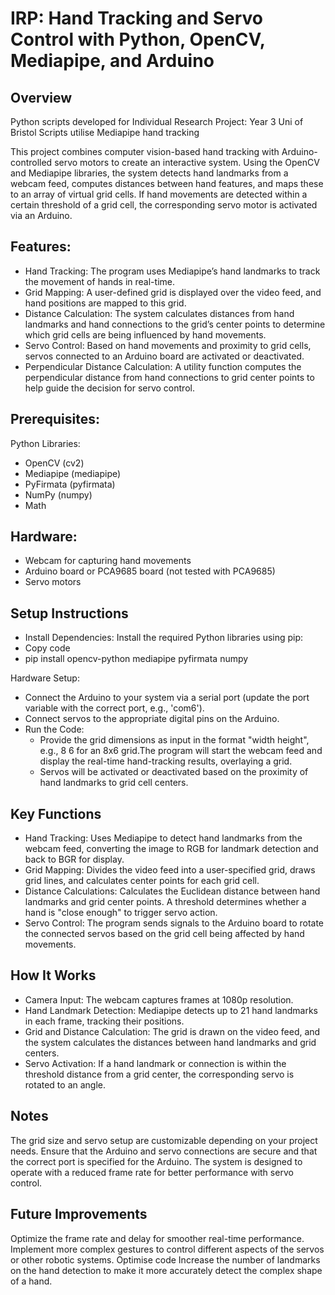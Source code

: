 # IRP: Hand Tracking and Servo Control with Python, OpenCV, Mediapipe, and Arduino
## Overview
Python scripts developed for Individual Research Project: Year 3 Uni of Bristol
Scripts utilise Mediapipe hand tracking 

This project combines computer vision-based hand tracking with Arduino-controlled servo motors to create an interactive system. Using the OpenCV and Mediapipe libraries, the system detects hand landmarks from a webcam feed, computes distances between hand features, and maps these to an array of virtual grid cells. If hand movements are detected within a certain threshold of a grid cell, the corresponding servo motor is activated via an Arduino.

## Features:
- Hand Tracking: The program uses Mediapipe’s hand landmarks to track the movement of hands in real-time.
- Grid Mapping: A user-defined grid is displayed over the video feed, and hand positions are mapped to this grid.
- Distance Calculation: The system calculates distances from hand landmarks and hand connections to the grid’s center points to determine which grid cells are being influenced by hand movements.
- Servo Control: Based on hand movements and proximity to grid cells, servos connected to an Arduino board are activated or deactivated.
- Perpendicular Distance Calculation: A utility function computes the perpendicular distance from hand connections to grid center points to help guide the decision for servo control.

## Prerequisites:
Python Libraries:
- OpenCV (cv2)
- Mediapipe (mediapipe)
- PyFirmata (pyfirmata)
- NumPy (numpy)
- Math
  
## Hardware:
- Webcam for capturing hand movements
- Arduino board or PCA9685 board (not tested with PCA9685)
- Servo motors

## Setup Instructions
- Install Dependencies: Install the required Python libraries using pip:
- Copy code
- pip install opencv-python mediapipe pyfirmata numpy

Hardware Setup:
- Connect the Arduino to your system via a serial port (update the port variable with the correct port, e.g., 'com6').
- Connect servos to the appropriate digital pins on the Arduino.
- Run the Code:
  - Provide the grid dimensions as input in the format "width height", e.g., 8 6 for an 8x6 grid.The program will start the webcam feed and display the real-time hand-tracking results, overlaying a grid.
  - Servos will be activated or deactivated based on the proximity of hand landmarks to grid cell centers.
    
## Key Functions
- Hand Tracking: Uses Mediapipe to detect hand landmarks from the webcam feed, converting the image to RGB for landmark detection and back to BGR for display.
- Grid Mapping: Divides the video feed into a user-specified grid, draws grid lines, and calculates center points for each grid cell.
- Distance Calculations: Calculates the Euclidean distance between hand landmarks and grid center points. A threshold determines whether a hand is "close enough" to trigger servo action.
- Servo Control: The program sends signals to the Arduino board to rotate the connected servos based on the grid cell being affected by hand movements.

## How It Works
- Camera Input: The webcam captures frames at 1080p resolution.
- Hand Landmark Detection: Mediapipe detects up to 21 hand landmarks in each frame, tracking their positions.
- Grid and Distance Calculation: The grid is drawn on the video feed, and the system calculates the distances between hand landmarks and grid centers.
- Servo Activation: If a hand landmark or connection is within the threshold distance from a grid center, the corresponding servo is rotated to an angle.
  
## Notes
The grid size and servo setup are customizable depending on your project needs.
Ensure that the Arduino and servo connections are secure and that the correct port is specified for the Arduino.
The system is designed to operate with a reduced frame rate for better performance with servo control.

## Future Improvements
Optimize the frame rate and delay for smoother real-time performance.
Implement more complex gestures to control different aspects of the servos or other robotic systems.
Optimise code
Increase the number of landmarks on the hand detection to make it more accurately detect the complex shape of a hand.
